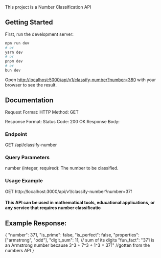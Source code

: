 This project is a Number Classification API

## Getting Started

First, run the development server:

```bash
npm run dev
# or
yarn dev
# or
pnpm dev
# or
bun dev
```

Open [http://localhost:5000/api/v1/classify-number?number=380](http://localhost:5000/api/v1/classify-number?number=380) with your browser to see the result.

## Documentation

Request Format:
HTTP Method: GET

Response Format: Status Code: 200 OK
Response Body:

### Endpoint

GET /api/classify-number

### Query Parameters

number (integer, required): The number to be classified.

### Usage Example

GET http://localhost:3000/api/v1/classify-number?number=371

#### This API can be used in mathematical tools, educational applications, or any service that requires number classificatio

## Example Response:

{
"number": 371,
"is_prime": false,
"is_perfect": false,
"properties": ["armstrong", "odd"],
"digit_sum": 11, // sum of its digits
"fun_fact": "371 is an Armstrong number because 3^3 + 7^3 + 1^3 = 371" //gotten from the numbers API
}
